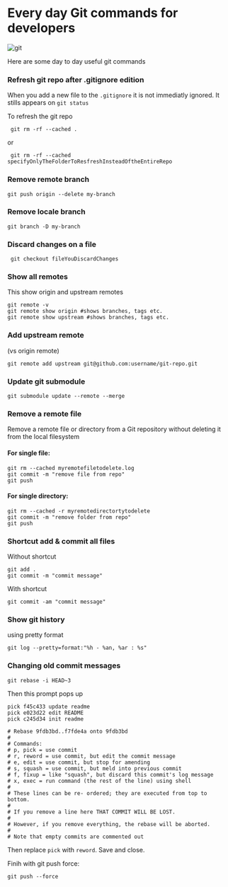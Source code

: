 # Every day Git commands for developers

![git](https://upload.wikimedia.org/wikipedia/commons/thumb/e/e0/Git-logo.svg/1280px-Git-logo.svg.png)

Here are some day to day useful git commands


### Refresh git repo after .gitignore edition

When you add a new file to the `.gitignore` it is not immediatly ignored. It stills appears on `git status`

To refresh the git repo

```
 git rm -rf --cached .
```

or 

```
 git rm -rf --cached specifyOnlyTheFolderToResfreshInsteadOftheEntireRepo
```

### Remove remote branch

````
git push origin --delete my-branch
````

### Remove locale branch

````
git branch -D my-branch
````

### Discard changes on a file

```
 git checkout fileYouDiscardChanges
```

### Show all remotes

This show origin and upstream remotes

```
git remote -v
git remote show origin #shows branches, tags etc.
git remote show upstream #shows branches, tags etc.
```
### Add upstream remote

(vs origin remote)

```
git remote add upstream git@github.com:username/git-repo.git
```

### Update git submodule
```
git submodule update --remote --merge
```

### Remove a remote file

Remove a remote file or directory from a Git repository without deleting it from the local filesystem

#### For single file:
```
git rm --cached myremotefiletodelete.log
git commit -m "remove file from repo"
git push
```

#### For single directory:
```
git rm --cached -r myremotedirectortytodelete
git commit -m "remove folder from repo"
git push
```

### Shortcut add & commit all files
Without shortcut
```
git add .
git commit -m "commit message"
```
With shortcut
```
git commit -am "commit message"
```

### Show git history

using pretty format
```
git log --pretty=format:"%h - %an, %ar : %s"
```

### Changing old commit messages

```
git rebase -i HEAD~3 
```

Then this prompt pops up

```
pick f45c433 update readme 
pick e023d22 edit README
pick c245d34 init readme

# Rebase 9fdb3bd..f7fde4a onto 9fdb3bd
#
# Commands:
# p, pick = use commit
# r, reword = use commit, but edit the commit message
# e, edit = use commit, but stop for amending
# s, squash = use commit, but meld into previous commit
# f, fixup = like "squash", but discard this commit's log message
# x, exec = run command (the rest of the line) using shell
#
# These lines can be re- ordered; they are executed from top to
bottom.
#
# If you remove a line here THAT COMMIT WILL BE LOST.
#
# However, if you remove everything, the rebase will be aborted.
#
# Note that empty commits are commented out
```

Then replace `pick` with `reword`. Save and close.

Finih with git push force:

```
git push --force
```